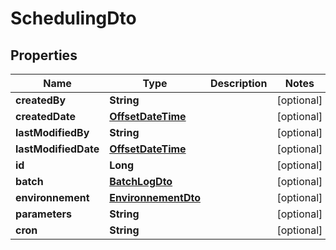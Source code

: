 # SchedulingDto

## Properties
Name | Type | Description | Notes
------------ | ------------- | ------------- | -------------
**createdBy** | **String** |  |  [optional]
**createdDate** | [**OffsetDateTime**](OffsetDateTime.md) |  |  [optional]
**lastModifiedBy** | **String** |  |  [optional]
**lastModifiedDate** | [**OffsetDateTime**](OffsetDateTime.md) |  |  [optional]
**id** | **Long** |  |  [optional]
**batch** | [**BatchLogDto**](BatchLogDto.md) |  |  [optional]
**environnement** | [**EnvironnementDto**](EnvironnementDto.md) |  |  [optional]
**parameters** | **String** |  |  [optional]
**cron** | **String** |  |  [optional]
